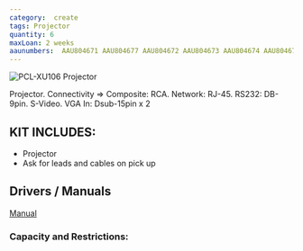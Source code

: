 ```yaml
---
category:  create
tags: Projector
quantity: 6
maxLoan: 2 weeks
aaunumbers:  AAU804671 AAU804677 AAU804672 AAU804673 AAU804674 AAU804675
---
```

![PCL-XU106 Projector](https://www.projectorcentral.com/images/projectors2/img5315.jpg)

Projector. Connectivity => Composite: RCA.  Network: RJ-45.  RS232: DB-9pin.  S-Video.  VGA In: Dsub-15pin x 2
## KIT INCLUDES:
-  Projector 
-  Ask for leads and cables on pick up

## Drivers / Manuals
[Manual](https://www.projectorcentral.com/pdf/projector_manual_5315.pdf)



### Capacity and Restrictions:
